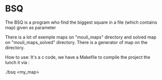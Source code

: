 # BSQ
The BSQ is a program who find the biggest square in a file (which contains map) given as parameter

There is a lot of exemple maps on "mouli_maps" directory and solved map on "mouli_maps_solved" directory.
There is a generator of map on the directory.

How to use:
It's a c code, we have a Makefile to compile the project the lunch it via :

./bsq <my_map>

